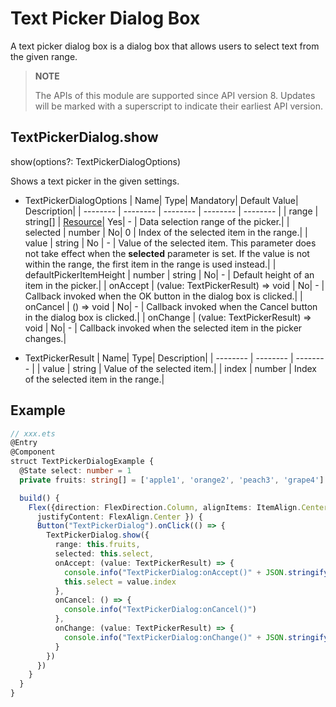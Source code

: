 # Text Picker Dialog Box

A text picker dialog box is a dialog box that allows users to select text from the given range.

>  **NOTE**
>
>  The APIs of this module are supported since API version 8. Updates will be marked with a superscript to indicate their earliest API version.

## TextPickerDialog.show

show(options?: TextPickerDialogOptions)

Shows a text picker in the given settings.

- TextPickerDialogOptions
  | Name| Type| Mandatory| Default Value| Description|
  | -------- | -------- | -------- | -------- | -------- |
  | range | string[] \| [Resource](../../ui/ts-types.md#resource)| Yes| - | Data selection range of the picker.|
  | selected | number | No| 0 | Index of the selected item in the range.|
  | value       | string           | No   | -    | Value of the selected item. This parameter does not take effect when the **selected** parameter is set. If the value is not within the range, the first item in the range is used instead.|
  | defaultPickerItemHeight | number \| string | No| - | Default height of an item in the picker.|
  | onAccept | (value: TextPickerResult) => void | No| - | Callback invoked when the OK button in the dialog box is clicked.|
  | onCancel | () => void | No| - | Callback invoked when the Cancel button in the dialog box is clicked.|
  | onChange | (value: TextPickerResult) => void | No| - | Callback invoked when the selected item in the picker changes.|

- TextPickerResult
  | Name| Type| Description|
  | -------- | -------- | -------- |
  | value | string | Value of the selected item.|
  | index | number | Index of the selected item in the range.|

## Example

```ts
// xxx.ets
@Entry
@Component
struct TextPickerDialogExample {
  @State select: number = 1
  private fruits: string[] = ['apple1', 'orange2', 'peach3', 'grape4']

  build() {
    Flex({direction: FlexDirection.Column, alignItems: ItemAlign.Center,
      justifyContent: FlexAlign.Center }) {
      Button("TextPickerDialog").onClick(() => {
        TextPickerDialog.show({
          range: this.fruits,
          selected: this.select,
          onAccept: (value: TextPickerResult) => {
            console.info("TextPickerDialog:onAccept()" + JSON.stringify(value))
            this.select = value.index
          },
          onCancel: () => {
            console.info("TextPickerDialog:onCancel()")
          },
          onChange: (value: TextPickerResult) => {
            console.info("TextPickerDialog:onChange()" + JSON.stringify(value))
          }
        })
      })
    }
  }
}
```
